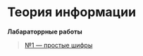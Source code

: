 # Теория информации 
**Лабараторрные работы**

> [№1 — простые шифры](https://github.com/protasenya02/TI/tree/main/lab%201)

